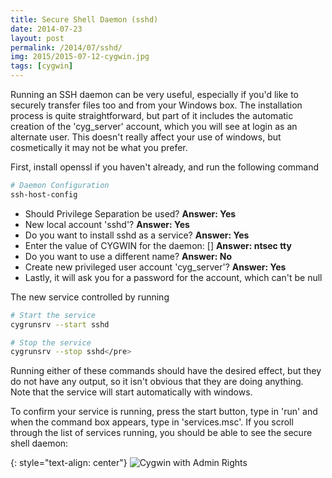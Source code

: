 ```yaml
---
title: Secure Shell Daemon (sshd)
date: 2014-07-23
layout: post
permalink: /2014/07/sshd/
img: 2015/2015-07-12-cygwin.jpg
tags: [cygwin]
---
```


Running an SSH daemon can be very useful, especially if you'd like to securely transfer files too and from your Windows box. The installation process is quite straightforward, but part of it includes the automatic creation of the 'cyg_server' account, which you will see at login as an alternate user. This doesn't really affect your use of windows, but cosmetically it may not be what you prefer.

First, install openssl if you haven't already, and run the following command

``` sh
# Daemon Configuration
ssh-host-config
```

* Should Privilege Separation be used? **Answer: Yes**
* New local account 'sshd'? **Answer: Yes**
* Do you want to install sshd as a service? **Answer: Yes**
* Enter the value of CYGWIN for the daemon: [] **Answer: ntsec tty**
* Do you want to use a different name? **Answer: No**
* Create new privileged user account 'cyg_server'? **Answer: Yes**
* Lastly, it will ask you for a password for the account, which can't be null

The new service controlled by running

``` sh
# Start the service
cygrunsrv --start sshd

# Stop the service
cygrunsrv --stop sshd</pre>
```

Running either of these commands should have the desired effect, but they do not have any output, so it isn't obvious that they are doing anything. Note that the service will start automatically with windows.

To confirm your service is running, press the start button, type in 'run' and when the command box appears, type in 'services.msc'. If you scroll through the list of services running, you should be able to see the secure shell daemon:

{: style="text-align: center"}
![Cygwin with Admin Rights]({{site.baseurl}}/assets/img/2014/2014-07-23-sshd.jpg)
